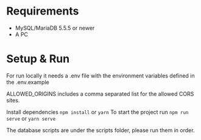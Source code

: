 # Requirements

- MySQL/MariaDB 5.5.5 or newer
- A PC

# Setup & Run

For run locally it needs a .env file with the environment variables defined in the .env.example

ALLOWED_ORIGINS includes a comma separated list for the allowed CORS sites.

Install dependencies `npm install` or `yarn`
To start the project run `npm run serve` or `yarn serve`

The database scripts are under the scripts folder, please run them in order.
